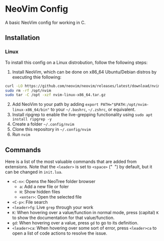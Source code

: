# NeoVim Config

A basic NeoVim config for working in C.

## Installation

### Linux

To install this config on a Linux distrobution, follow the following steps:

1. Install NeoVim, which can be done on x86_64 Ubuntu/Debian distros by executing thie following:

```bash
curl -LO https://github.com/neovim/neovim/releases/latest/download/nvim-linux-x86_64.tar.gz
sudo rm -rf /opt/nvim
sudo tar -C /opt -xzf nvim-linux-x86_64.tar.gz
```

2. Add NeoVim to your path by adding `export PATH="$PATH:/opt/nvim-linux-x86_64/bin"` to your `~/.bashrc`, `~/.zshrc`, or equivalent.
3. Install ripgrep to enable the live-grepping functionality using `sudo apt install ripgrep -y`
4. Create a folder `~/.config/nvim`
5. Clone this repository in `~/.config/nvim`
6. Run `nvim`

## Commands

Here is a list of the most valuable commands that are added from extensions. Note that the `<leader>` is set to `<space>` ("` `") by default, but it can be changed in `init.lua`. 

- `<C-n>`: Opens the NeoTree folder browser
    - `a`: Add a new file or foler
    - `H`: Show hidden files
    - `<enter>`: Open the selected file
- `<C-p>`: File search
- `<leader>fg`: Live `grep` through your work
- `K`: When hovering over a value/function in normal mode, press (capital) `K` to show the documentation for that value/function.
- `gd`: When hovering over a value, press `gd` to go to its definition.
- `<leader>ca`: When hovering over some sort of error, press `<leader>ca` to open a list of code actions to resolve the issue.
